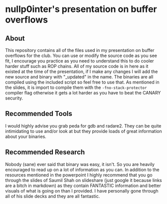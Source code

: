 nullp0inter's presentation on buffer overflows
==============================================

About
------
This repository contains all of the files used in my presentation on buffer overflows for the club. You can use or modify the source code as you see fit, I encourage you practice as you need to understand this to do cooler harder stuff such as ROP chains.
All of my source code is in here as it existed at the time of the presentation, if I make any changes I will add the new source and binary with "_updated" in the name. The binaries are all compiled using the included script so feel free to use that. As mentioned in the slides, it is import to compile them with the `-fno-stack-protector` compiler flag otherwise it gets a lot harder as you have to beat the CANARY security.

Recommended Tools
-----------------
I would highly advise you grab peda for gdb and radare2. They can be quite intimidating to use and/or look at but they provide loads of great information about your binaries.

Recommended Research
--------------------
Nobody (sane) ever said that binary was easy, it isn't. So you are heavily encouraged to read up on a lot of information as you can. In addition to the resources mentioned in the powerpoint I highly recommend that you go through the slides of Saumil Shah on slideshare (just google it because links are a bitch in markdown) as they contain FANTASTIC information and better visuals of what is going on than I provided. I have personally gone through all of his slide decks and they are all fantastic.
